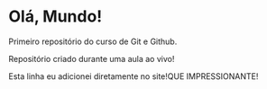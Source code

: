 # Olá, Mundo!
 Primeiro repositório do curso de Git e Github.

Repositório criado durante uma aula ao vivo!

Esta linha eu adicionei diretamente no site!QUE IMPRESSIONANTE!

